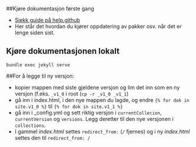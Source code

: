 
##Kjøre dokumentasjon første gang
* [Sjekk guide på help.github](https://help.github.com/articles/using-jekyll-with-pages/)
* Her står det hvordan du kjører oppdatering av pakker osv. når det er lenge siden sist.

## Kjøre dokumentasjonen lokalt

`bundle exec jekyll serve`


##For å legge til ny versjon:
* kopier mappen med siste gjeldene versjon og lim det inn som en ny versjon (f.eks. `_v1_0` i root (`cp -r _v1_0 _v1_1`)
* gå inn i index.html, i den nye mappen du lagde, og endre `{% for dok in site.v1_0 %}` til `{% for dok in site.v1_1 %}`
* gå inn i _config.yml og sett riktig versjon i `currentCollecion`, `currentVersion` og `versions`. Legg deretter til den nye versjonen i `collections`.
* I gammel _index.html_ settes `redirect_from:` (`/` fjernes) og i ny _index.html_ settes den til `redirect_from: /`

